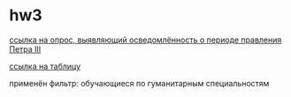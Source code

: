 # hw3
[ссылка на  опрос, выявляющий осведомлённость о периоде правления Петра III](https://docs.google.com/forms/d/1vk72ezXIrxqfw63WZWpwHjjDj7v9PlImsns5BN1r6Wk/edit)

[ссылка на таблицу](https://docs.google.com/spreadsheets/d/1ujzwU_nxzubMVDPytz2Fd5mTwz4j1Cr2OKVhTsOGWIg/edit#gid=660251746&fvid=519491540)

применён фильтр: обучающиеся по гуманитарным специальностям
